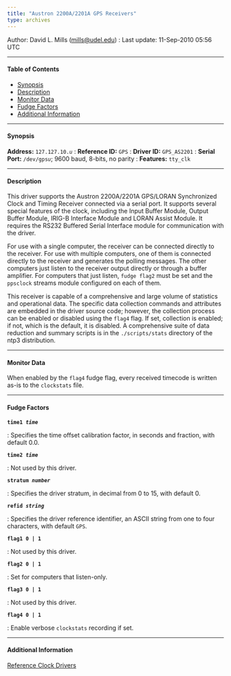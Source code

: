 ```yaml
---
title: "Austron 2200A/2201A GPS Receivers"
type: archives
---
```


Author: David L. Mills (mills@udel.edu)
: Last update: 11-Sep-2010 05:56 UTC

* * *

#### Table of Contents

*   [Synopsis](/documentation/drivers/driver10/#synopsis)
*   [Description](/documentation/drivers/driver10/#description)
*   [Monitor Data](/documentation/drivers/driver10/#monitor-data)
*   [Fudge Factors](/documentation/drivers/driver10/#fudge-factors)
*   [Additional Information](/documentation/drivers/driver10/#additional-information)

* * *

#### Synopsis

**Address:** <code>127.127.10._u_</code>
: **Reference ID:** `GPS`
: **Driver ID:** `GPS_AS2201`
: **Serial Port:** <code>/dev/gps*u*</code>; 9600 baud, 8-bits, no parity
: **Features:** `tty_clk`

* * *

#### Description

This driver supports the Austron 2200A/2201A GPS/LORAN Synchronized Clock and Timing Receiver connected via a serial port. It supports several special features of the clock, including the Input Buffer Module, Output Buffer Module, IRIG-B Interface Module and LORAN Assist Module. It requires the RS232 Buffered Serial Interface module for communication with the driver.

For use with a single computer, the receiver can be connected directly to the receiver. For use with multiple computers, one of them is connected directly to the receiver and generates the polling messages. The other computers just listen to the receiver output directly or through a buffer amplifier. For computers that just listen, `fudge flag2` must be set and the `ppsclock` streams module configured on each of them.

This receiver is capable of a comprehensive and large volume of statistics and operational data. The specific data collection commands and attributes are embedded in the driver source code; however, the collection process can be enabled or disabled using the `flag4` flag. If set, collection is enabled; if not, which is the default, it is disabled. A comprehensive suite of data reduction and summary scripts is in the `./scripts/stats` directory of the ntp3 distribution.

* * *

#### Monitor Data

When enabled by the `flag4` fudge flag, every received timecode is written as-is to the `clockstats` file.

* * *

#### Fudge Factors

<code>**time1 _time_**</code>

: Specifies the time offset calibration factor, in seconds and fraction, with default 0.0.

<code>**time2 _time_**</code>

: Not used by this driver.

<code>**stratum _number_**</code>

: Specifies the driver stratum, in decimal from 0 to 15, with default 0.

<code>**refid _string_**</code>

: Specifies the driver reference identifier, an ASCII string from one to four characters, with default `GPS`.

<code>**flag1 0 | 1**</code>

: Not used by this driver.

<code>**flag2 0 | 1**</code>

: Set for computers that listen-only.

<code>**flag3 0 | 1**</code>

: Not used by this driver.

<code>**flag4 0 | 1**</code>

: Enable verbose `clockstats` recording if set.

* * *

#### Additional Information

[Reference Clock Drivers](/documentation/4.2.8-series/refclock/)